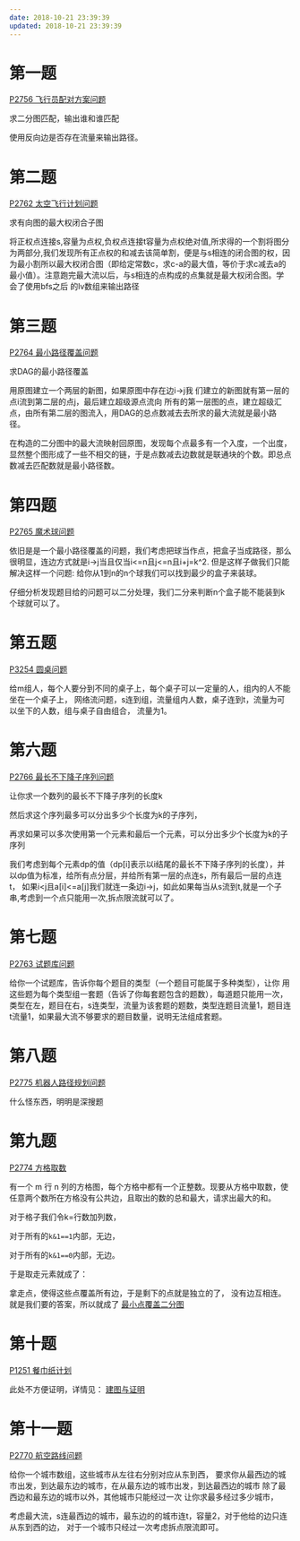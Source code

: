 ```yaml
---
date: 2018-10-21 23:39:39
updated: 2018-10-21 23:39:39
---
```


# 第一题

[P2756 飞行员配对方案问题](https://www.luogu.org/problemnew/show/P2756)

求二分图匹配，输出谁和谁匹配

使用反向边是否存在流量来输出路径。 

# 第二题

[P2762 太空飞行计划问题](https://www.luogu.org/problemnew/show/P2762)

求有向图的最大权闭合子图

将正权点连接s,容量为点权,负权点连接t容量为点权绝对值,所求得的一个割将图分为两部分,我们发现所有正点权的和减去该简单割，便是与s相连的闭合图的权，因为最小割所以最大权闭合图（即给定常数c，求c-a的最大值，等价于求c减去a的最小值）。注意跑完最大流以后，与s相连的点构成的点集就是最大权闭合图。学会了使用bfs之后 的lv数组来输出路径 

# 第三题

[P2764 最小路径覆盖问题](https://www.luogu.org/problemnew/show/P2764#sub)

求DAG的最小路径覆盖

用原图建立一个两层的新图，如果原图中存在边i->j我 们建立的新图就有第一层的点i流到第二层的点j，最后建立超级源点流向 所有的第一层图的点，建立超级汇点，由所有第二层的图流入，用DAG的总点数减去去所求的最大流就是最小路径。

在构造的二分图中的最大流映射回原图，发现每个点最多有一个入度，一个出度，显然整个图形成了一些不相交的链，于是点数减去边数就是联通块的个数。即总点数减去匹配数就是最小路径数。

# 第四题

[P2765 魔术球问题](https://www.luogu.com.cn/problem/P2765)

依旧是是一个最小路径覆盖的问题，我们考虑把球当作点，把盒子当成路径，那么很明显，连边方式就是i->j当且仅当i<=n且j<=n且i+j=k^2. 
但是这样子做我们只能解决这样一个问题: 给你从1到n的n个球我们可以找到最少的盒子来装球。 

仔细分析发现题目给的问题可以二分处理，我们二分来判断n个盒子能不能装到k个球就可以了。 

# 第五题

[P3254 圆桌问题](https://www.luogu.org/problemnew/show/P3254)


给m组人，每个人要分到不同的桌子上，每个桌子可以一定量的人，组内的人不能坐在一个桌子上， 网络流问题，s连到组，流量组内人数，桌子连到t，流量为可以坐下的人数，组与桌子自由组合， 流量为1。 



# 第六题

[P2766 最长不下降子序列问题](https://www.luogu.org/problemnew/show/P2766)

让你求一个数列的最长不下降子序列的长度k

然后求这个序列最多可以分出多少个长度为k的子序列，

再求如果可以多次使用第一个元素和最后一个元素，可以分出多少个长度为k的子序列

我们考虑到每个元素dp的值（dp[i]表示以i结尾的最长不下降子序列的长度），并以dp值为标准，给所有点分层，并给所有第一层的点连s，所有最后一层的点连t， 如果i<j且a[i]<=a[j]我们就连一条边i->j，如此如果每当从s流到t,就是一个子串,考虑到一个点只能用一次,拆点限流就可以了。 



# 第七题

[P2763 试题库问题](https://www.luogu.org/problemnew/show/P2763)

给你一个试题库，告诉你每个题目的类型（一个题目可能属于多种类型），让你 用这些题为每个类型组一套题（告诉了你每套题包含的题数），每道题只能用一次， 
类型在左，题目在右，s连类型，流量为该套题的题数，类型连题目流量1，题目连 t流量1，如果最大流不够要求的题目数量，说明无法组成套题。 



# 第八题

[P2775 机器人路径规划问题](https://www.luogu.org/problemnew/show/P2775)


什么怪东西，明明是深搜题 



# 第九题

[P2774 方格取数](https://www.luogu.org/problemnew/show/P2774)

有一个 m 行 n 列的方格图，每个方格中都有一个正整数。现要从方格中取数，使任意两个数所在方格没有公共边，且取出的数的总和最大，请求出最大的和。

 对于格子我们令k=行数加列数，

对于所有的`k&1==1`内部，无边，

 对于所有的`k&1==0`内部，无边。

于是取走元素就成了： 

拿走点，使得这些点覆盖所有边，于是剩下的点就是独立的了， 没有边互相连。就是我们要的答案，所以就成了 [最小点覆盖二分图](https://fightinggg.github.io/ACM/stencil/graph_theory/最小顶点覆盖二分图.html) 



# 第十题

[P1251 餐巾纸计划](https://www.luogu.org/problemnew/show/P1251)

此处不方便证明，详情见： [建图与证明](https://fightinggg.github.io/ACM/stencil/graph_theory/二分图最小费用固定流.html)



# 第十一题

[ P2770 航空路线问题](https://www.luogu.com.cn/problem/P2770)

给你一个城市数组，这些城市从左往右分别对应从东到西， 要求你从最西边的城市出发，到达最东边的城市，在从最东边的城市出发，到达最西边的城市 除了最西边和最东边的城市以外，其他城市只能经过一次 让你求最多经过多少城市， 

考虑最大流，s连最西边的城市，最东边的的城市连t，容量2，对于他给的边只连从东到西的边， 对于一个城市只经过一次考虑拆点限流即可。 
